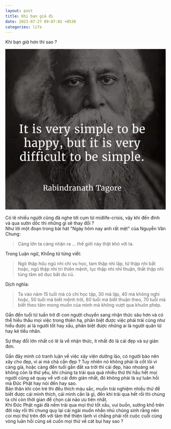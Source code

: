 ```yaml
---
layout: post
title: Khi bạn già đi
date: 2023-07-27 09:07:02 +0530
categories: life
---
```


Khi bạn *già* hơn thì sao ? 

![simple](https://github.com/vdchuyen/chuyen-vn/raw/master/img/simple.jpg)

Có lẽ nhiều người cũng đã nghe tới cụm từ midlife-crisis, vậy khi đến đỉnh và qua sườn dốc thì những gì sẽ thay đổi ?  
Như lời một đoạn trong bài hát "Ngày hôm nay anh rất mệt" của Nguyễn Văn Chung: 

>Càng lớn ta càng nhận ra ... thế giới này thật khó với ta. 

Trong Luận ngữ, Khổng tử từng viết:
>Ngô thập hữu ngũ nhi chí vu học, tam thập nhi lập, tứ thập nhi bất hoặc, ngũ thập nhi tri thiên mệnh, lục thập nhi nhĩ thuận, thất thập nhi tùng tâm sở dục bất du củ.

Dịch nghĩa:  

>Ta vào năm 15 tuổi mà có chí học tập, 30 mà lập, 40 mà không nghi hoặc, 50 tuổi mà biết mệnh trời, 60 tuổi mà biết thuận theo, 70 tuổi mà biết theo tâm mong muốn của mình mà không vượt qua khuôn phép.  

Gần đến tuổi tứ tuần trở đi con người chuyển sang nhận thức sâu hơn và có thể hiểu thấu mọi việc trong thiên hạ, phân biệt được việc phải trái cũng như hiểu được ai là người tốt hay xấu, phân biệt được những ai là người quân tử hay kẻ tiểu nhân.



Sự thay đổi lớn nhất có lẽ là về nhận thức, ít nhất đó là cái đẹp và sự giản đơn. 


Gần đây mình có tranh luận về việc xây viện dưỡng lão, có người bảo nên xây cho đẹp, vì ai mà chả cần đẹp ? 
Tuy nhiên nó không phải là cốt lõi vì càng già, hoặc càng đến tuổi gần đất xa trời thì cái đẹp, hào nhoáng sẽ không còn là thứ yếu, khi chúng ta trải qua quá nhiều thứ thì hầu hết mọi người cũng sẽ quay về với cái đơn giản nhất, đó không phải là sự luân hồi mà Đức Phật hay nói đến hay sao.  
Bản thân khi còn trẻ thì đều thích màu sắc, muốn trải nghiệm nhiều thứ để biết được cái mình thích, cái mình cần là gì, đến khi trải qua hết rồi thì chúng ta chỉ còn thời gian để chọn cái nào ưu tiên nhất.  
Khi Đức Phật ngài đã nếm trải qua mọi thứ tốt xấu, vui buồn, sướng khổ trên đời này rồi thì chung quy lại cái ngài muốn nhắn nhủ chúng sinh rằng nên coi mọi thứ trên đời với tâm thế thiện lành vì chẳng phải rốt cuộc cuối cùng vòng luân hồi cũng sẽ cuốn mọi thứ về cát bụi hay sao ?
